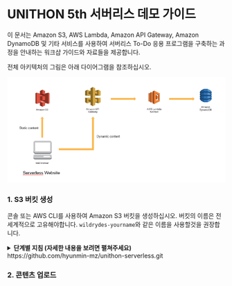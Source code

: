 # UNITHON 5th 서버리스 데모 가이드

이 문서는 Amazon S3, AWS Lambda, Amazon API Gateway, Amazon DynamoDB 및 기타 서비스를 사용하여 서버리스 To-Do 응용 프로그램을 구축하는 과정을 안내하는 워크샵 가이드와 자료들을 제공합니다.

전체 아키텍처의 그림은 아래 다이어그램을 참조하십시오.

![유니톤 웹 애플리케이션 아키텍처](images/unithon-complete-architecture.png)

### 1. S3 버킷 생성

콘솔 또는 AWS CLI를 사용하여 Amazon S3 버킷을 생성하십시오. 버킷의 이름은 전 세계적으로 고유해야합니다. `wildrydes-yourname`와 같은 이름을 사용할것을 권장합니다.

<details>
<summary><strong>단계별 지침 (자세한 내용을 보려면 펼쳐주세요)</strong></summary><p>

1. AWS Management Console에서 **Services** 를 선택한 다음 **S3** 를 선택하십시오.

1. **+Create Bucket** 을 선택하십시오.

1. `unithon-yourname`와 같은 전 세계적으로 고유한 이름을 설정하십시오.

1. 드롭다운 메뉴에서 이 실습에서 사용할 리전을 선택하십시오.

1. 설정을 복사할 버킷을 선택하지 않고 대화상자의 왼쪽 하단에 있는 **Create** 를 선택하십시오.

    ![버킷 생성 스크린샷](../images/create-bucket.png)

</p></details>https://github.com/hyunmin-mz/unithon-serverless.git

### 2. 콘텐츠 업로드

